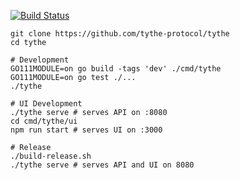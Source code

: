 [![Build Status](https://travis-ci.com/tythe-protocol/tythe.svg?branch=master)](https://travis-ci.com/tythe-protocol/tythe)

```
git clone https://github.com/tythe-protocol/tythe
cd tythe

# Development
GO111MODULE=on go build -tags 'dev' ./cmd/tythe
GO111MODULE=on go test ./...
./tythe

# UI Development
./tythe serve # serves API on :8080
cd cmd/tythe/ui
npm run start # serves UI on :3000

# Release
./build-release.sh
./tythe serve # serves API and UI on 8080
```
